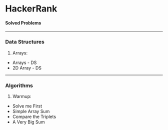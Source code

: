 # HackerRank

#### Solved Problems
---
### Data Structures
1. Arrays:
  * Arrays - DS
  * 2D Array - DS

---
### Algorithms
1. Warmup:
  * Solve me First
  * Simple Array Sum
  * Compare the Triplets
  * A Very Big Sum
